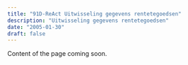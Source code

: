 ```yaml
---
title: "91D-ReAct Uitwisseling gegevens rentetegoedsen"
description: "Uitwisseling gegevens rentetegoedsen"
date: "2005-01-30"
draft: false
---
```


Content of the page coming soon.

